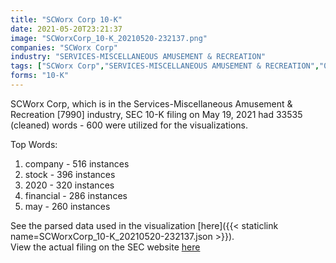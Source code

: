 ```yaml
---
title: "SCWorx Corp 10-K"
date: 2021-05-20T23:21:37
image: "SCWorxCorp_10-K_20210520-232137.png"
companies: "SCWorx Corp"
industry: "SERVICES-MISCELLANEOUS AMUSEMENT & RECREATION"
tags: ["SCWorx Corp","SERVICES-MISCELLANEOUS AMUSEMENT & RECREATION","05-19-2021","10-K"]
forms: "10-K"
---
```

SCWorx Corp, which is in the Services-Miscellaneous Amusement & Recreation [7990] industry, SEC 10-K filing on May 19, 2021 had 33535 (cleaned) words - 600 were utilized for the visualizations.

Top Words:
1. company - 516 instances
2. stock - 396 instances
3. 2020 - 320 instances
4. financial - 286 instances
5. may - 260 instances


See the parsed data used in the visualization [here]({{< staticlink name=SCWorxCorp_10-K_20210520-232137.json >}}).  
View the actual filing on the SEC website [here](https://www.sec.gov/Archives/edgar/data/1674227/0001213900-21-027941.txt)